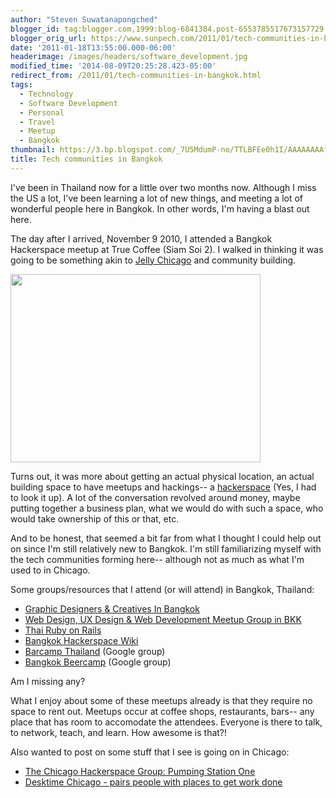 ```yaml
---
author: "Steven Suwatanapongched"
blogger_id: tag:blogger.com,1999:blog-6841384.post-6553785517673157729
blogger_orig_url: https://www.sunpech.com/2011/01/tech-communities-in-bangkok.html
date: '2011-01-18T13:55:00.000-06:00'
headerimage: /images/headers/software_development.jpg
modified_time: '2014-08-09T20:25:28.423-05:00'
redirect_from: /2011/01/tech-communities-in-bangkok.html
tags:
  - Technology
  - Software Development
  - Personal
  - Travel
  - Meetup
  - Bangkok
thumbnail: https://3.bp.blogspot.com/_7U5MdumP-no/TTLBFEe0h1I/AAAAAAAAfNc/7bkqHeyGPcg/s600/IMG_20101109_195137.jpg
title: Tech communities in Bangkok
---
```



I've been in Thailand now for a little over two months now.  Although I miss the US a lot, I've been learning a lot of new things, and meeting a lot of wonderful people here in Bangkok.  In other words, I'm having a blast out here.

The day after I arrived, November 9 2010, I attended a Bangkok Hackerspace meetup at True Coffee (Siam Soi 2).  I walked in thinking it was going to be something akin to <a href="https://jellychicago.com/">Jelly Chicago</a> and community building.

<a href="https://3.bp.blogspot.com/_7U5MdumP-no/TTLBFEe0h1I/AAAAAAAAfNc/7bkqHeyGPcg/s1600/IMG_20101109_195137.jpg" alt="" imageanchor="1"><img   border="0" src="https://3.bp.blogspot.com/_7U5MdumP-no/TTLBFEe0h1I/AAAAAAAAfNc/7bkqHeyGPcg/s400/IMG_20101109_195137.jpg" alt="" height="301" width="400" /></a>

Turns out, it was more about getting an actual physical location, an actual building space to have meetups and hackings-- a <a href="https://en.wikipedia.org/wiki/Hackerspace">hackerspace</a> (Yes, I had to look it up).  A lot of the conversation revolved around money, maybe putting together a business plan, what we would do with such a space, who would take ownership of this or that, etc.

And to be honest, that seemed a bit far from what I thought I could help out on since I'm still relatively new to Bangkok.  I'm still familiarizing myself with the tech communities forming here-- although not as much as what I'm used to in Chicago.

Some groups/resources that I attend (or will attend) in Bangkok, Thailand:

<ul>
  <li><a href="https://www.meetup.com/GraphicDesignersInBangkok/">Graphic Designers &amp; Creatives In Bangkok</a></li>
  <li><a href="https://www.meetup.com/bkk-web/">Web Design, UX Design &amp; Web Development Meetup Group in BKK</a></li>
  <li><a href="https://www.thairor.com/">Thai Ruby on Rails</a></li>
  <li><a href="https://bkkspace.pbworks.com/w/page/32233520/Bangkok-Hackerspace-Wiki">Bangkok Hackerspace Wiki</a></li>
  <li><a href="https://groups.google.com/group/barcamp-thailand">Barcamp Thailand</a> (Google group)</li>
  <li><a href="https://groups.google.com/group/bangkok-beercamp">Bangkok Beercamp</a> (Google group)</li>
</ul>

Am I missing any?

What I enjoy about some of these meetups already is that they require no space to rent out.  Meetups occur at coffee shops, restaurants, bars-- any place that has room to accomodate the attendees.  Everyone is there to talk, to network, teach, and learn.  How awesome is that?!

Also wanted to post on some stuff that I see is going on in Chicago:
<ul>
  <li><a href="https://www.meetup.com/PumpingStationOne/">The Chicago Hackerspace Group: Pumping Station One</a></li>
  <li><a href="https://desktimeapp.com/">Desktime Chicago - pairs people with places to get work done</a></li>
</ul>